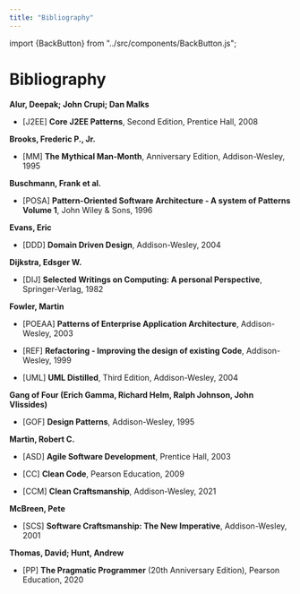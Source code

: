 ```yaml
---
title: "Bibliography"
---
```


import {BackButton} from "../src/components/BackButton.js";


# Bibliography

**Alur, Deepak; John Crupi; Dan Malks**

 - [J2EE] **Core J2EE Patterns**, Second Edition, Prentice Hall, 2008 <a name="j2ee"></a>

**Brooks, Frederic P., Jr.**

 - [MM] **The Mythical Man-Month**, Anniversary Edition, Addison-Wesley, 1995 <a name="mm"></a>

**Buschmann, Frank et al.**

- [POSA] **Pattern-Oriented Software Architecture - A system of Patterns Volume 1**, John Wiley & Sons, 1996 <a name="posa"></a>

**Evans, Eric**

- [DDD] **Domain Driven Design**, Addison-Wesley, 2004 <a name="ddd"></a>

**Dijkstra, Edsger W.**

- [DIJ] **Selected Writings on Computing: A personal Perspective**, Springer-Verlag, 1982 <a name="DIJ"></a>

**Fowler, Martin**

 - [POEAA] **Patterns of Enterprise Application Architecture**, Addison-Wesley, 2003 <a name="poeaa"></a>

 - [REF] **Refactoring - Improving the design of existing Code**, Addison-Wesley, 1999 <a name="ref"></a>

 - [UML] **UML Distilled**, Third Edition, Addison-Wesley, 2004 <a name="uml"></a>


**Gang of Four (Erich Gamma, Richard Helm, Ralph Johnson, John Vlissides)**

 - [GOF] **Design Patterns**, Addison-Wesley, 1995 <a name="gof"></a>

**Martin, Robert C.**

- [ASD] **Agile Software Development**, Prentice Hall, 2003 <a name="asd"></a>

- [CC] **Clean Code**, Pearson Education, 2009 <a name="cc"></a>

- [CCM] **Clean Craftsmanship**,  Addison-Wesley, 2021 <a name="CCM"></a>

**McBreen, Pete**

- [SCS] **Software Craftsmanship: The New Imperative**, Addison-Wesley, 2001 <a name="SCS"></a>

**Thomas, David; Hunt, Andrew**

- [PP] **The Pragmatic Programmer** (20th Anniversary Edition), Pearson Education, 2020  <a name="pp"></a>



<BackButton />